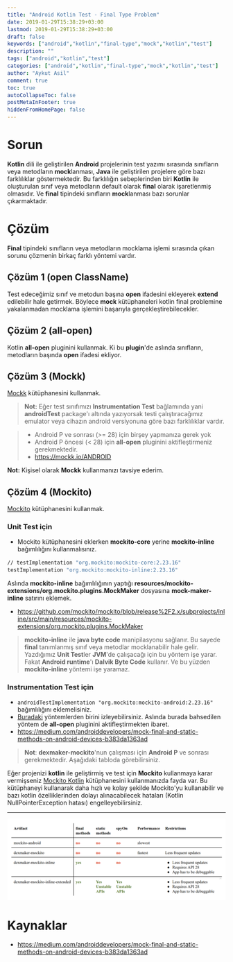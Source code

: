 ```yaml
---
title: "Android Kotlin Test - Final Type Problem"
date: 2019-01-29T15:38:29+03:00
lastmod: 2019-01-29T15:38:29+03:00
draft: false
keywords: ["android","kotlin","final-type","mock","kotlin","test"]
description: ""
tags: ["android","kotlin","test"]
categories: ["android","kotlin","final-type","mock","kotlin","test"]
author: "Aykut Asil"
comment: true
toc: true
autoCollapseToc: false
postMetaInFooter: true
hiddenFromHomePage: false
---
```


# Sorun

**Kotlin** dili ile geliştirilen **Android** projelerinin test yazımı sırasında sınıfların veya metodların **mock**lanması, **Java** ile geliştirilen projelere göre bazı farklılıklar göstermektedir. Bu farklılığın sebeplerinden biri **Kotlin** ile oluşturulan sınıf veya metodların default olarak **final** olarak işaretlenmiş olmasıdır. Ve **final** tipindeki sınıfların **mock**lanması bazı sorunlar çıkarmaktadır.

# Çözüm

**Final** tipindeki sınıfların veya metodların mocklama işlemi sırasında çıkan sorunu çözmenin birkaç farklı yöntemi vardır.

## Çözüm 1 (open ClassName)

Test edeceğimiz sınıf ve metodun başına **open** ifadesini ekleyerek **extend** edilebilir hale getirmek. Böylece **mock** kütüphaneleri kotlin final problemine yakalanmadan mocklama işlemini başarıyla gerçekleştirebilecekler.

## Çözüm 2 (all-open)

Kotlin **all-open** pluginini kullanmak. Ki bu **plugin**'de aslında sınıfların, metodların başında **open** ifadesi ekliyor.

## Çözüm 3 (Mockk)

[Mockk](https://mockk.io/) kütüphanesini kullanmak.

> **Not:** Eğer test sınıfımızı **Instrumentation Test** bağlamında yani **androidTest** package'ı altında yazıyorsak testi çalıştıracağımız emulator veya cihazın android versiyonuna göre bazı farklılıklar vardır.

> - Android P ve sonrası (>= 28) için birşey yapmanıza gerek yok
> - Android P öncesi (< 28) için **all-open** pluginini aktifleştirmeniz gerekmektedir.
> - <https://mockk.io/ANDROID>

**Not:** Kişisel olarak **Mockk** kullanmanızı tavsiye ederim. 

## Çözüm 4 (Mockito)

[Mockito](https://site.mockito.org/) kütüphanesini kullanmak.

### **Unit Test için**

- Mockito kütüphanesini eklerken **mockito-core** yerine **mockito-inline** bağımlılığını kullanmalısınız.

```bash
// testImplementation "org.mockito:mockito-core:2.23.16"
testImplementation "org.mockito:mockito-inline:2.23.16"
```

Aslında **mockito-inline** bağımlılığının yaptığı **resources/mockito-extensions/org.mockito.plugins.MockMaker** dosyasına **mock-maker-inline** satırını eklemek.

- <https://github.com/mockito/mockito/blob/release%2F2.x/subprojects/inline/src/main/resources/mockito-extensions/org.mockito.plugins.MockMaker>

> **mockito-inline** ile **java byte code** manipilasyonu sağlanır. Bu sayede **final** tanımlanmış sınıf veya metodlar mocklanabilir hale gelir. Yazdığımız **Unit Test**ler **JVM**'de çalışacağı için bu yöntem işe yarar.
> Fakat **Android runtime**'ı **Dalvik Byte Code** kullanır. Ve bu yüzden **mockito-inline** yöntemi işe yaramaz.

### **Instrumentation Test için**

- `androidTestImplementation "org.mockito:mockito-android:2.23.16"` bağımlılığını eklemelisiniz.
- [Buradaki](https://github.com/mockito/mockito/issues/1082#issuecomment-301646307) yöntemlerden birini izleyebilirsiniz. Aslında burada bahsedilen yöntem de **all-open** pluginini aktifleştirmekten ibaret.
- <https://medium.com/androiddevelopers/mock-final-and-static-methods-on-android-devices-b383da1363ad>

> **Not**: **dexmaker-mockito**'nun çalışması için **Android P** ve sonrası gerekmektedir. Aşağıdaki tabloda görebilirsiniz.

Eğer projenizi **kotlin** ile geliştirmiş ve test için **Mockito** kullanmaya karar vermişseniz [Mockito Kotlin](https://github.com/nhaarman/mockito-kotlin) kütüphanesini kullanmanızda fayda var. Bu kütüphaneyi kullanarak daha hızlı ve kolay şekilde Mockito'yu kullanabilir ve bazı kotlin özelliklerinden dolayı alınacabilecek hataları (Kotlin NullPointerException hatası) engelleyebilirsiniz.

---

![Mockito Benchmark](/img/mockito_benchmark.png "Mockito Benchmark")

# Kaynaklar

- <https://medium.com/androiddevelopers/mock-final-and-static-methods-on-android-devices-b383da1363ad>